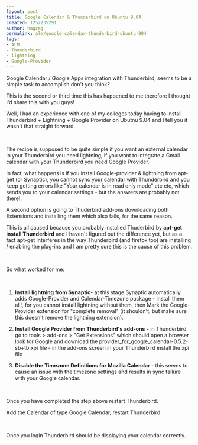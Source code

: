 ```yaml
---
layout: post
title: Google Calendar & Thunderbird on Ubuntu 9.04
created: 1252235291
author: hagzag
permalink: alm/google-calendar-thunderbird-ubuntu-904
tags:
- ALM
- Thunderbird
- lightning
- Google-Provider
---
```

<p>
<meta http-equiv="CONTENT-TYPE" content="text/html; charset=utf-8">
<title></title>
<meta name="GENERATOR" content="OpenOffice.org 3.0  (Linux)"> 	<style type="text/css">
	<!--
		@page { margin: 0.79in }
		P { margin-bottom: 0.08in }
	-->
	</style></meta>
</meta>
</p>
<p>Google Calendar / Google Apps integration with Thunderbird, seems to be a simple task to accomplish don't you think?</p>
<p>This is the second or third time this has happened to me therefore I thought I'd share this with you guys!</p>
<p>Well, I had an experience with one of my colleges today having to install Thunderbird + Lightning + Google Provider on Ubutnu 9.04 and I tell you it wasn't that straight forward.</p>
<p>&nbsp;</p>
<p>The recipe is supposed to be quite simple if you want an external calendar in your Thunderbird you need lightning, if you want to integrate a Gmail calendar with your Thunderbird you need Google Provider.</p>
<p>In fact, what happens is if you install Google-provider &amp; lightning from apt-get (or Synaptic), you cannot sync your calendar with Thunderbird and you keep getting errors like &quot;Your calendar is in read only mode&quot; etc etc, which sends you to your calendar settings - but the answers are probably not there!.</p>
<p>A second option is going to Thuderbird add-ons downloading both Extensions and installing them which also fails, for the same reason.</p>
<p>This is all caused because you probably installed Thuderbird by <strong>apt-get install Thunderbird</strong> and I haven't figured out the difference yet, but as a fact apt-get interferes in the way Thunderbird (and firefox too) are installing / enabling the plug-ins and I am pretty sure this is the cause of this problem.</p>
<p>&nbsp;</p>
<p>So what worked for me:</p>
<p>&nbsp;</p>
<ol>
    <li>
    <p style="margin-bottom: 0in;"><strong>Install lightning from 	Synaptic</strong>- at this stage Synaptic automatically adds 	Google-Provider and Calendar-Timezone package - install them all!, 	for you cannot install lightning without them, then Mark the 	Google-Provider extension for &quot;complete removal&quot; (it 	shouldn't, but make sure this doesn't remove the lightning 	extension).</p>
    </li>
    <li>
    <p style="margin-bottom: 0in;"><strong>Install Google Provider 	from Thunderbird's add-ons</strong> - in Thunderbird go to tools &gt; 	add-ons &gt; &quot;Get Extensions&quot; which should open a browser 	look for Google and download the 	provider_for_google_calendar-0.5.2-sb+tb.xpi file - in the add-ons 	screen in your Thunderbird install the xpi file</p>
    </li>
    <li>
    <p><strong>Disable the Timezone Definitions for Mozilla Calendar</strong> 	- this seems to cause an issue with the timezone settings and 	results in sync failure with your Google calendar.</p>
    </li>
</ol>
<p>&nbsp;</p>
<p>Once you have completed the step above restart Thunderbird.</p>
<p>Add the Calendar of type Google Calendar, restart Thunderbird.</p>
<p>&nbsp;</p>
<p>Once you login Thunderbird should be displaying your calendar correctly.</p>
<p>&nbsp;</p>
<p style="margin-bottom: 0in;">&nbsp;</p>
